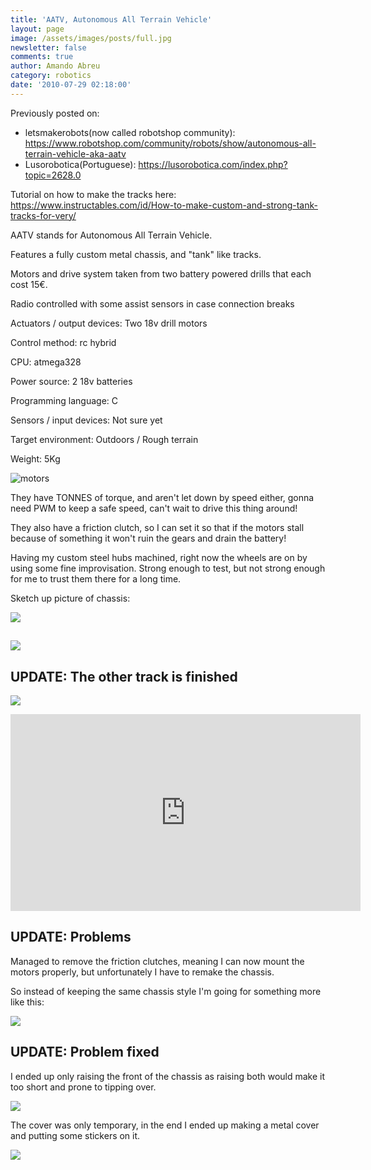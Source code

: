 ```yaml
---
title: 'AATV, Autonomous All Terrain Vehicle'
layout: page
image: /assets/images/posts/full.jpg
newsletter: false
comments: true
author: Amando Abreu
category: robotics
date: '2010-07-29 02:18:00'
---
```

Previously posted on:

* letsmakerobots(now called robotshop community): <https://www.robotshop.com/community/robots/show/autonomous-all-terrain-vehicle-aka-aatv>
* Lusorobotica(Portuguese): <https://lusorobotica.com/index.php?topic=2628.0>

Tutorial on how to make the tracks here: <https://www.instructables.com/id/How-to-make-custom-and-strong-tank-tracks-for-very/>

AATV stands for Autonomous All Terrain Vehicle.

Features a fully custom metal chassis, and "tank" like tracks.

Motors and drive system taken from two battery powered drills that each cost 15€.

Radio controlled with some assist sensors in case connection breaks

Actuators / output devices: Two 18v drill motors

Control method: rc hybrid

CPU: atmega328

Power source: 2 18v batteries

Programming language: C

Sensors / input devices: Not sure yet

Target environment: Outdoors / Rough terrain

Weight: 5Kg

![motors](/assets/images/posts/2utkzo8.jpg "motors")

They have TONNES of torque, and aren't let down by speed either, gonna need PWM to keep a safe speed, can't wait to drive this thing around!

They also have a friction clutch, so I can set it so that if the motors stall because of something it won't ruin the gears and drain the battery! 

Having my custom steel hubs machined, right now the wheels are on by using some fine improvisation. Strong enough to test, but not strong enough for me to trust them there for a long time. 

Sketch up picture of chassis:

![](/assets/images/posts/2sbrj9e.jpg)

## 

![](/assets/images/posts/2vijt36.jpg)

## UPDATE: The other track is finished

![](/assets/images/posts/axi89d.jpg)

<iframe width="560" height="315" src="https://www.youtube.com/embed/CYRbkZ2H5Ac" frameborder="0" allow="accelerometer; autoplay; encrypted-media; gyroscope; picture-in-picture" allowfullscreen></iframe>

## UPDATE: Problems

Managed to remove the friction clutches, meaning I can now mount the motors properly, but unfortunately I have to remake the chassis.

So instead of keeping the same chassis style I'm going for something more like this:

![](/assets/images/posts/335bg2w.jpg)

## UPDATE: Problem fixed

I ended up only raising the front of the chassis as raising both would make it too short and prone to tipping over.

![](/assets/images/posts/p5pb6776597.jpg)

The cover was only temporary, in the end I ended up making a metal cover and putting some stickers on it.

![](/assets/images/posts/full.jpg)
